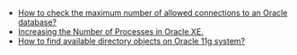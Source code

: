 * [How to check the maximum number of allowed connections to an Oracle database?](http://stackoverflow.com/questions/162255/how-to-check-the-maximum-number-of-allowed-connections-to-an-oracle-database)
* [Increasing the Number of Processes in Oracle XE.](http://www.eddgrant.com/blog/2010/01/20/increasing-the-number-of-processes-in-oracle-xe.html)
* [How to find available directory objects on Oracle 11g system?](http://stackoverflow.com/questions/6345304/how-to-find-available-directory-objects-on-oracle-11g-system)
